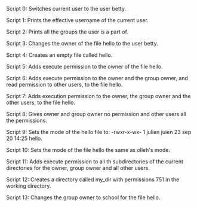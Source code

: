 Script 0: Switches current user to the user betty.

Script 1: Prints the effective username of the current user.

Script 2: Prints all the groups the user is a part of.

Script 3: Changes the owner of the file hello to the user betty.

Script 4: Creates an empty file called hello.

Script 5: Adds execute permission to the owner of the file hello.

Script 6: Adds execute permission to the owner and the group owner, and read permission to other users, to the file hello.

Script 7: Adds execution permission to the owner, the group owner and the other users, to the file hello.

Script 8: Gives owner and group owner no permission and other users all the permissions.

Script 9: Sets the mode of the hello file to: -rwxr-x-wx- 1 julien juien 23 sep 20 14:25 hello.

Script 10: Sets the mode of the file hello the same as olleh's mode.

Script 11: Adds execute permission to all th subdirectories of the current directories for the owner, group owner and all other users.

Script 12: Creates a directory called my_dir with permissions 751 in the working directory.

Script 13: Changes the group owner to school for the file hello.
